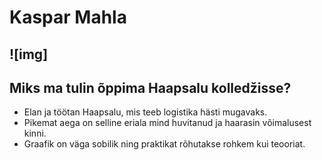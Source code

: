 # Kaspar Mahla

![img]
---
## Miks ma tulin õppima Haapsalu kolledžisse?
  - Elan ja töötan Haapsalu, mis teeb logistika hästi mugavaks.
  - Pikemat aega on selline eriala mind huvitanud ja haarasin võimalusest kinni.
  - Graafik on väga sobilik ning praktikat rõhutakse rohkem kui teooriat.
